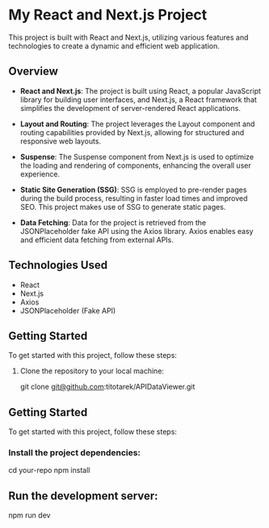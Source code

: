 # My React and Next.js Project

This project is built with React and Next.js, utilizing various features and technologies to create a dynamic and efficient web application.

## Overview

- **React and Next.js**: The project is built using React, a popular JavaScript library for building user interfaces, and Next.js, a React framework that simplifies the development of server-rendered React applications.

- **Layout and Routing**: The project leverages the Layout component and routing capabilities provided by Next.js, allowing for structured and responsive web layouts.

- **Suspense**: The Suspense component from Next.js is used to optimize the loading and rendering of components, enhancing the overall user experience.

- **Static Site Generation (SSG)**: SSG is employed to pre-render pages during the build process, resulting in faster load times and improved SEO. This project makes use of SSG to generate static pages.

- **Data Fetching**: Data for the project is retrieved from the JSONPlaceholder fake API using the Axios library. Axios enables easy and efficient data fetching from external APIs.

## Technologies Used

- React
- Next.js
- Axios
- JSONPlaceholder (Fake API)

## Getting Started

To get started with this project, follow these steps:

1. Clone the repository to your local machine:

   git clone git@github.com:titotarek/APIDataViewer.git

## Getting Started

To get started with this project, follow these steps:

### Install the project dependencies:

cd your-repo
npm install


## Run the development server:

npm run dev
